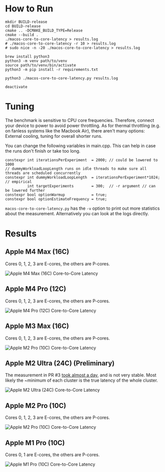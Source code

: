 # How to Run

```
mkdir BUILD-release
cd BUILD-release
cmake .. -DCMAKE_BUILD_TYPE=Release
cmake --build .
./macos-core-to-core-latency > results.log
# ./macos-core-to-core-latency -r 10 > results.log
# sudo nice -n -20 ./macos-core-to-core-latency > results.log

brew install python3
python3 -m venv path/to/venv
source path/to/venv/bin/activate
python3 -m pip install -r requirements.txt

python3 ./macos-core-to-core-latency.py results.log

deactivate
```

# Tuning

The benchmark is sensitive to CPU core frequencies.
Therefore, connect your device to power to avoid power throttling.
As for thermal throttling (e.g. on fanless systems like the Macbook Air), there aren't many options: External cooling, tuning for overall shorter runs.

You can change the following variables in main.cpp.
This can help in case the runs don't finish or take too long.

```
constexpr int iterationsPerExperiment  = 2000; // could be lowered to 1000
// dummyWorkloadLoopLength runs on idle threads to make sure all threads are scheduled concurrently
constexpr int dummyWorkloadLoopLength  = iterationsPerExperiment*1024; // empirical
          int targetExperiments        = 300;  // -r argument // can be lowered further
constexpr bool optionWarmup            = true;
constexpr bool optionEstimateFrequency = true;
```

`macos-core-to-core-latency.py` has the `-v` option to print out more statistics about the measurement.
Alternatively you can look at the logs directly.

# Results

## Apple M4 Max (16C)

Cores 0, 1, 2, 3 are E-cores, the others are P-cores.

![Apple M4 Max (16C) Core-to-Core Latency](results/241208-1-m4max-steady_clock-i-2000-r-300.png?raw=true "Apple M4 Max (16C) Core-to-Core Latency")

## Apple M4 Pro (12C)

Cores 0, 1, 2, 3 are E-cores, the others are P-cores.

![Apple M4 Pro (12C) Core-to-Core Latency](results/241204-0-m4pro-cntvct_el0-i-2000-r-300.png?raw=true "Apple M2 Pro (12C) Core-to-Core Latency")

## Apple M3 Max (16C)

Cores 0, 1, 2, 3 are E-cores, the others are P-cores.

![Apple M2 Pro (10C) Core-to-Core Latency](results/241212-0-m3max.png?raw=true "Apple M3 Max (16C) Core-to-Core Latency")

## Apple M2 Ultra (24C) (Preliminary)

The measurement in PR #3 [took almost a day](https://x.com/ivanfioravanti/status/1866945123973468526), and is not very stable.
Most likely the ~minimum of each cluster is the true latency of the whole cluster.

![Apple M2 Ultra (24C) Core-to-Core Latency](results/241211-1-m2ultra-steady_clock-i-2000-r-300.png?raw=true "Apple M2 Ultra (24C) Core-to-Core Latency")

## Apple M2 Pro (10C)

Cores 0, 1, 2, 3 are E-cores, the others are P-cores.

![Apple M2 Pro (10C) Core-to-Core Latency](results/241204-1-m2pro-steady_clock-i-2000-r-300.png?raw=true "Apple M2 Pro (10C) Core-to-Core Latency")

## Apple M1 Pro (10C)

Cores 0, 1 are E-cores, the others are P-cores.

![Apple M1 Pro (10C) Core-to-Core Latency](results/241207-1-m1pro-steady-clock-i-2000-r-300.png?raw=true "Apple M1 Pro (10C) Core-to-Core Latency")
